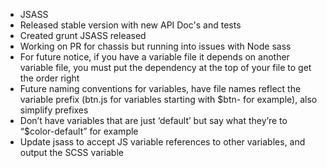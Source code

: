 * JSASS
 * Released stable version with new API Doc's and tests
 * Created grunt JSASS released
 * Working on PR for chassis but running into issues with Node sass
 * For future notice, if you have a variable file it depends on another variable file, you must put the dependency at the top of your file to get the order right
 * Future naming conventions for variables, have file names reflect the variable prefix (btn.js for variables starting with $btn- for example), also simplify prefixes
 * Don’t have variables that are just ‘default’ but say what they’re to “$color-default” for example
 * Update jsass to accept JS variable references to other variables, and output the SCSS variable
